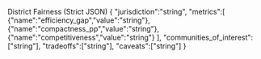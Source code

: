 District Fairness (Strict JSON)
{
  "jurisdiction":"string",
  "metrics":[
    {"name":"efficiency_gap","value":"string"},
    {"name":"compactness_pp","value":"string"},
    {"name":"competitiveness","value":"string"}
  ],
  "communities_of_interest":["string"],
  "tradeoffs":["string"],
  "caveats":["string"]
}
